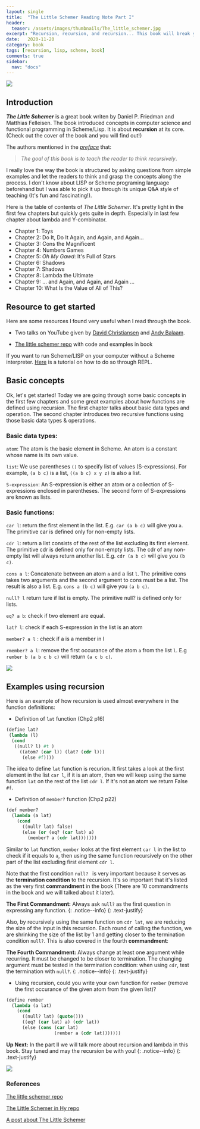```yaml
---
layout: single
title:  "The Little Schemer Reading Note Part I"
header:
  teaser: /assets/images/thumbnails/The_little_schemer.jpg
excerpt: "Recursion, recursion, and recursion... This book will break your mind!"
date:   2020-11-20
category: book
tags: [recursion, lisp, scheme, book]
comments: true
sidebar:
  nav: "docs"
---
```

![](/assets/images/thumbnails/The_little_schemer.jpg)

## Introduction

***The Little Schemer*** is a great book writen by Daniel P. Friedman and Matthias Felleisen. The book introduced concepts in computer science and functional programming in Scheme/Lisp. It is about **recursion** at its core. (Check out the cover of the book and you will find out!)

The authors mentioned in the [*preface*](https://felleisen.org/matthias/BTLS-preface.html) that:

> *The goal of this book is to teach the reader to think recursively*.


I really love the way the book is structured by asking questions from simple examples and let the readers to think and grasp the concepts along the process. I don't know about LISP or Scheme programing language beforehand but I was able to pick it up through its unique Q&A style of teaching (It's fun and fascinating!). 


Here is the table of contents of *The Little Schemer*. It's pretty light in the first few chapters but quickly gets quite in depth. Especially in last few chapter about lambda and Y-combinator.

- Chapter  1: Toys
- Chapter  2: Do It, Do It Again, and Again, and Again...
- Chapter  3: Cons the Magnificent
- Chapter  4: Numbers Games
- Chapter  5: *Oh My Gawd*: It's Full of Stars
- Chapter  6: Shadows
- Chapter  7: Shadows
- Chapter  8: Lambda the Ultimate
- Chapter  9: ... and Again, and Again, and Again ...
- Chapter 10: What Is the Value of All of This?



## Resource to get started

Here are some resources I found very useful when I read through the book. 

- Two talks on YouTube given by [David Christiansen](https://www.youtube.com/watch?v=VxINoKFm-S4) and [Andy Balaam](https://www.youtube.com/watch?v=tA1clbGDczI&t=3860s).

- [The little schemer repo](https://github.com/pkrumins/the-little-schemer) with code and examples in book 

If you want to run Scheme/LISP on your computer without a Scheme interpreter. [Here](https://www.viget.com/articles/the-little-schemer-will-expand-blow-your-mind/) is a tutorial on how to do so through REPL.



## Basic concepts

Ok, let's get started! Today we are going through some basic concepts in the first few chapters and some great examples about how functions are defined using recursion. The first chapter talks about basic data types and operation. The second chapter introduces two recursive functions using those basic data types & operations. 


### Basic data types:

`atom`: The atom is the basic element in Scheme. An atom is a constant whose name is its own value. 

`list`: We use parentheses `()` to specify list of values (S-expressions). For example, `(a b c)` is a list, `((a b c) x y z)` is also a list.

`S-expression`: An S-expression is either an atom or a collection of S-expressions enclosed in parentheses. The second form of S-expressions are known as lists.


### Basic functions:

`car l`: return the first element in the list. E.g. `car (a b c)` will give you `a`. The primitive car is defined only for non-empty lists.

`cdr l`: return a list consists of the rest of the list excluding its first element. The primitive cdr is defined only for non-empty lists. The cdr of any non-empty list will always return another list. E.g. `cdr (a b c)` will give you `(b c)`. 

`cons a l`: Concatenate between an atom `a` and a list `l`. The primitive cons takes two arguments and the second argument to cons must be a list. The result is also a list. E.g. `cons a (b c)` will give you `(a b c)`.

`null? l` return ture if list is empty. The primitive null? is defined only for lists.

`eq? a b`: check if two element are equal.

`lat? l`: check if each S-expression in the list is an atom

`member? a l` : check if a is a member in l

`rmember? a l`: remove the first occurance of the atom `a` from the  list `l`. E.g `rember b (a b c b c)` will return `(a c b c)`.


![](/assets/images/post_image/little_schemer_1.jpg)

## Examples using recursion

Here is an example of how recursion is used almost everywhere in the function definitions:

- Definition of `lat` function (Chp2 p16)

```lisp
(define lat? 
 (lambda (l)
  (cond
   ((null? l) #t )
     ((atom? (car l)) (lat? (cdr l))) 
      (else #f))))
```


The idea to define `lat` function is recurion. It first takes a look at the first element in the list `car l`, if it is an atom, then we will keep using the same function `lat` on the rest of the list `cdr l`. If it's not an atom we return False `#f`.



- Definition of `member?` function (Chp2 p22)

```lisp
(def member?
  (lambda (a lat)
    (cond
      ((null? lat) false)
      (else (or (eq? (car lat) a)
        (member? a (cdr lat)))))))
```

Similar to `lat` function, `member` looks at the first element `car l` in the list to check if it equals to `a`, then using the same function recursively on the other part of the list excluding first element `cdr l`.


Note that the first condition `null? ` is very important because it serves as the **termination condition** to the recursion. It's so important that it's listed as the very first **commandment** in the book (There are 10 commandments in the book and we will talked about it later).



<i class="far fa-sticky-note"></i> **The First Commandment:** 
Always ask `null?` as the first question in expressing any function. 
{: .notice--info}
{: .text-justify}

Also, by recursively using the same function on `cdr lat`, we are reducing the size of the input in this recursion. Each round of calling the function, we are shrinking the size of the list by 1 and getting closer to the termination condition `null?`. This is also covered in the fourth  **commandment**:



<i class="far fa-sticky-note"></i> **The Fourth Commandment:** 
Always change at least one argument while recurring. It must be changed to be closer to termination. The changing argument must be tested in the termination condition: when using `cdr`, test the termination with `null?`.
{: .notice--info}
{: .text-justify}


- Using recursion, could you write your own function for `rember` (remove the first occurance of the given atom from the given list)?


```lisp
(define rember
  (lambda (a lat)
    (cond
      ((null? lat) (quote()))
      ((eq? (car lat) a) (cdr lat))
      (else (cons (car lat)
                  (rember a (cdr lat)))))))
```



<i class="far fa-sticky-note"></i> **Up Next:** 
In the part II we will talk more about recursion and lambda in this book. Stay tuned and may the recursion be with you!
{: .notice--info}
{: .text-justify}


![](/assets/images/post_image/may_the_recursion_be_with_u.png)




### References

[The little schemer repo](https://github.com/pkrumins/the-little-schemer)

[The Little Schemer in Hy repo](https://github.com/andybp85/hyLittleSchemer)

[A post about The Little Schemer](https://www.viget.com/articles/the-little-schemer-will-expand-blow-your-mind/) 
